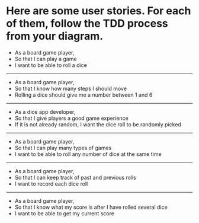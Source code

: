 # Here are some user stories. For each of them, follow the TDD process from your diagram.

- As a board game player,
- So that I can play a game
- I want to be able to roll a dice

---

- As a board game player,
- So that I know how many steps I should move
- Rolling a dice should give me a number between 1 and 6

---

- As a dice app developer,
- So that I give players a good game experience
- If it is not already random, I want the dice roll to be randomly picked

---

- As a board game player,
- So that I can play many types of games
- I want to be able to roll any number of dice at the same time

---

- As a board game player,
- So that I can keep track of past and previous rolls
- I want to record each dice roll

---

- As a board game player,
- So that I know what my score is after I have rolled several dice
- I want to be able to get my current score
